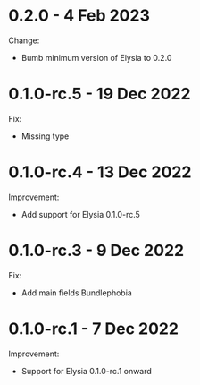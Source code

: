 # 0.2.0 - 4 Feb 2023
Change:
- Bumb minimum version of Elysia to 0.2.0

# 0.1.0-rc.5 - 19 Dec 2022
Fix:
- Missing type

# 0.1.0-rc.4 - 13 Dec 2022
Improvement:
- Add support for Elysia 0.1.0-rc.5

# 0.1.0-rc.3 - 9 Dec 2022
Fix:
- Add main fields Bundlephobia

# 0.1.0-rc.1 - 7 Dec 2022
Improvement:
- Support for Elysia 0.1.0-rc.1 onward
